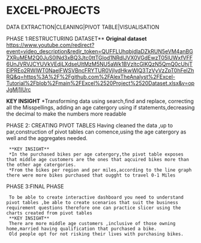 # EXCEL-PROJECTS
DATA EXTRACTION|CLEANING|PIVOT TABLE|VISUALISATION


PHASE 1:RESTRUCTURING DATASET**
**Original dataset**
https://www.youtube.com/redirect?event=video_description&redir_token=QUFFLUhqbjdlaDZkRUN5eVM4anBGZXRuMEM2Q0JuS0lNd3xBQ3Jtc0ttTGlod1NRdlJVX0VGdEwzT05lUWxfVFF6UnJVRVJCYUVkVEdjLXdseUltMzM5NU5aWk1BVzltcGlKQzN5QmQ0cUhjTElPREo2RWlWT0NaelFWSVBncFRYTUR0VjlydHkwWlQ3TzVyVzZpT0hFelZhRQ&q=https%3A%2F%2Fgithub.com%2FAlexTheAnalyst%2FExcel-Tutorial%2Fblob%2Fmain%2FExcel%2520Project%2520Dataset.xlsx&v=opJgMj1IUrc

**KEY INSIGHT**
*Transforming data using search,find and replace, correcting all the Misspellings, adding an age catergory using if statements,decreasing the decimal to make the numbers more readable 

PHASE 2: CREATING PIVOT TABLES 
     Having cleaned the data ,up to par,construction of pivot tables can comence,using the age catergory as well and the aggregates needed.
     
     **KEY INSIGHT**
     *In the purchased bikes per age catergory,the pivot table exposes that middle age customers are the ones that aqcuired bikes more than the other age catergories.
     *From the bikes per region and per miles,according to the line graph there were more bikes purchased that ougght to travel 0-1 Miles                                                                                                                  

PHASE 3:FINAL PHASE
     
     To be able to create interactive dashboard you need to understand pivot tables ,be able to create scenarios that suit the business requirement questions therefore one can practice slicer using the charts created from pivot tables
     **KEY INSIGHT**
     There are more middle age customers ,inclusive of those owning home,married having qualification that purchased a bike.
     Old people opt for not risking their lives with purchasing bikes.
     
     
